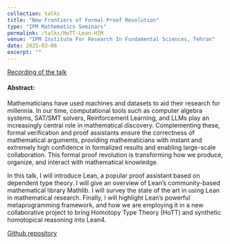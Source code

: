 ```yaml
---
collection: talks
title: "New Frontiers of Formal Proof Revolution"
type: "IPM Mathematics Seminars"
permalink: /talks/HoTT-Lean-HIM
venue: "IPM Institute For Research In Fundamental Sciences, Tehran"
date: 2025-03-06
excerpt: "" 
---
```



<p class="page__meta"><i class="fa fa-fw fa-youtube" aria-hidden="true"></i> <a href="https://math.ipm.ac.ir/logic/videos.jsp">Recording of the talk</a></p>

#### Abstract: 

Mathematicians have used machines and datasets to aid their research for millennia. In our time, computational tools such as computer algebra systems, SAT/SMT solvers, Reinforcement Learning, and LLMs play an increasingly central role in mathematical discovery. Complementing these, formal verification and proof assistants ensure the correctness of mathematical arguments, providing mathematicians with instant and extremely high confidence in formalized results and enabling large-scale collaboration. This formal proof revolution is transforming how we produce, organize, and interact with mathematical knowledge.

In this talk, I will introduce Lean, a popular proof assistant based on dependent type theory. I will give an overview of Lean’s community-based mathematical library Mathlib. I will survey the state of the art in using Lean in mathematical research. Finally, I will highlight Lean’s powerful metaprogramming framework, and how we are employing it in a new collaborative project to bring Homotopy Type Theory (HoTT) and synthetic homotopical reasoning into Lean4.

<p class="page__meta"><i class="fa fa-fw fa-github" aria-hidden="true"></i> <a href="https://github.com/sinhp/groupoid_model_in_lean4">Github repository</a></p>